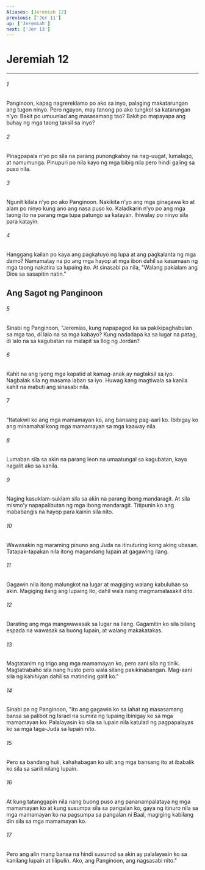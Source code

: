 ```yaml
---
Aliases: [Jeremiah 12]
previous: ['Jer 11']
up: ['Jeremiah']
next: ['Jer 13']
---
```

# Jeremiah 12

***


###### 1 


Panginoon, kapag nagrereklamo po ako sa inyo, palaging makatarungan ang tugon ninyo. Pero ngayon, may tanong po ako tungkol sa katarungan nʼyo: Bakit po umuunlad ang masasamang tao? Bakit po mapayapa ang buhay ng mga taong taksil sa inyo? 


###### 2 


Pinagpapala nʼyo po sila na parang punongkahoy na nag-uugat, lumalago, at namumunga. Pinupuri po nila kayo ng mga bibig nila pero hindi galing sa puso nila. 


###### 3 


Ngunit kilala nʼyo po ako Panginoon. Nakikita nʼyo ang mga ginagawa ko at alam po ninyo kung ano ang nasa puso ko. Kaladkarin nʼyo po ang mga taong ito na parang mga tupa patungo sa katayan. Ihiwalay po ninyo sila para katayin. 


###### 4 


Hanggang kailan po kaya ang pagkatuyo ng lupa at ang pagkalanta ng mga damo? Namamatay na po ang mga hayop at mga ibon dahil sa kasamaan ng mga taong nakatira sa lupaing ito. At sinasabi pa nila, "Walang pakialam ang Dios sa sasapitin natin." 

## Ang Sagot ng Panginoon 


###### 5 


Sinabi ng Panginoon, "Jeremias, kung napapagod ka sa pakikipaghabulan sa mga tao, di lalo na sa mga kabayo? Kung nadadapa ka sa lugar na patag, di lalo na sa kagubatan na malapit sa Ilog ng Jordan? 


###### 6 


Kahit na ang iyong mga kapatid at kamag-anak ay nagtaksil sa iyo. Nagbalak sila ng masama laban sa iyo. Huwag kang magtiwala sa kanila kahit na mabuti ang sinasabi nila. 


###### 7 


"Itatakwil ko ang mga mamamayan ko, ang bansang pag-aari ko. Ibibigay ko ang minamahal kong mga mamamayan sa mga kaaway nila. 


###### 8 


Lumaban sila sa akin na parang leon na umaatungal sa kagubatan, kaya nagalit ako sa kanila. 


###### 9 


Naging kasuklam-suklam sila sa akin na parang ibong mandaragit. At sila mismoʼy napapalibutan ng mga ibong mandaragit. Titipunin ko ang mababangis na hayop para kainin sila nito. 


###### 10 


Wawasakin ng maraming pinuno ang Juda na itinuturing kong aking ubasan. Tatapak-tapakan nila itong magandang lupain at gagawing ilang. 


###### 11 


Gagawin nila itong malungkot na lugar at magiging walang kabuluhan sa akin. Magiging ilang ang lupaing ito, dahil wala nang magmamalasakit dito. 


###### 12 


Darating ang mga mangwawasak sa lugar na ilang. Gagamitin ko sila bilang espada na wawasak sa buong lupain, at walang makakatakas. 


###### 13 


Magtatanim ng trigo ang mga mamamayan ko, pero aani sila ng tinik. Magtatrabaho sila nang husto pero wala silang pakikinabangan. Mag-aani sila ng kahihiyan dahil sa matinding galit ko." 


###### 14 


Sinabi pa ng Panginoon, "Ito ang gagawin ko sa lahat ng masasamang bansa sa palibot ng Israel na sumira ng lupaing ibinigay ko sa mga mamamayan ko: Palalayasin ko sila sa lupain nila katulad ng pagpapalayas ko sa mga taga-Juda sa lupain nito. 


###### 15 


Pero sa bandang huli, kahahabagan ko ulit ang mga bansang ito at ibabalik ko sila sa sarili nilang lupain. 


###### 16 


At kung tatanggapin nila nang buong puso ang pananampalataya ng mga mamamayan ko at kung susumpa sila sa pangalan ko, gaya ng itinuro nila sa mga mamamayan ko na pagsumpa sa pangalan ni Baal, magiging kabilang din sila sa mga mamamayan ko. 


###### 17 


Pero ang alin mang bansa na hindi susunod sa akin ay palalayasin ko sa kanilang lupain at lilipulin. Ako, ang Panginoon, ang nagsasabi nito."
